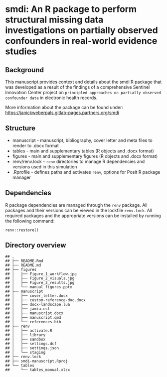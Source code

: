 # smdi: An R package to perform structural missing data investigations on partially observed confounders in real-world evidence studies

## Background

This manuscript provides context and details about the smdi R package
that was developed as a result of the findings of a comprehensive
Sentinel Innovation Center project on
`principled approaches on partially observed confounder data` in
electronic health records.

More information about the package can be found under:
<https://janickweberpals.gitlab-pages.partners.org/smdi>

## Structure

-   manuscript - manuscript, bibliography, cover letter and meta files
    to render to .docx format
-   tables - main and supplementary tables (R objects and .docx format)
-   figures - main and supplementary figures (R objects and .docx
    format)
-   renv/renv.lock - `renv` directories to manage R dependencies and
    versions used in this simulation
-   .Rprofile - defines paths and activates `renv`, options for Posit R
    package manager

## Dependencies

R package dependencies are managed through the `renv` package. All
packages and their versions can be viewed in the lockfile `renv.lock`.
All required packages and the appropriate versions can be installed by
running the following command:

    renv::restore()

## Directory overview

    ## .
    ## ├── README.Rmd
    ## ├── README.md
    ## ├── figures
    ## │   ├── Figure_1_workflow.jpg
    ## │   ├── Figure_2_visuals.jpg
    ## │   ├── Figure_3_results.jpg
    ## │   └── manual_figures.pptx
    ## ├── manuscript
    ## │   ├── cover_letter.docx
    ## │   ├── custom-reference-doc.docx
    ## │   ├── docx-landscape.lua
    ## │   ├── jamia.csl
    ## │   ├── manuscript.docx
    ## │   ├── manuscript.qmd
    ## │   └── references.bib
    ## ├── renv
    ## │   ├── activate.R
    ## │   ├── library
    ## │   ├── sandbox
    ## │   ├── settings.dcf
    ## │   ├── settings.json
    ## │   └── staging
    ## ├── renv.lock
    ## ├── smdi-manuscript.Rproj
    ## └── tables
    ##     └── tables_manual.xlsx
